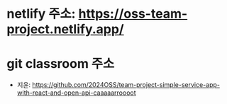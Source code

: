 # netlify 주소: https://oss-team-project.netlify.app/

# git classroom 주소

-   지윤: https://github.com/2024OSS/team-project-simple-service-app-with-react-and-open-api-caaaaarroooot
